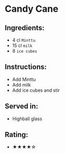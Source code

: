 # Candy Cane

## Ingredients:
- 4 cl `Minttu`
- 15 cl `milk`
- 8 `ice cubes`

## Instructions:
- Add Minttu
- Add milk
- Add ice cubes and stir

## Served in:
- Highball glass

## Rating:
- ★★★★☆